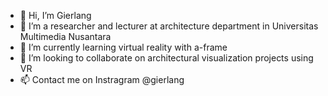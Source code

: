 - 👋 Hi, I’m Gierlang
- 👀 I’m a researcher and lecturer at architecture department in Universitas Multimedia Nusantara
- 🌱 I’m currently learning virtual reality with a-frame
- 💞️ I’m looking to collaborate on architectural visualization projects using VR
- 📫 Contact me on Instragram @gierlang

<!---
gierlangbp/gierlangbp is a ✨ special ✨ repository because its `README.md` (this file) appears on your GitHub profile.
You can click the Preview link to take a look at your changes.
--->
